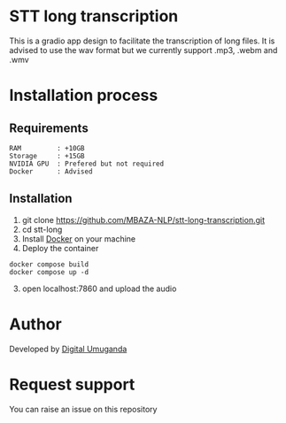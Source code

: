 # STT long transcription
This is a gradio app design to facilitate the transcription of long files. It is advised to use the wav format but we currently support .mp3, .webm and .wmv

# Installation process
## Requirements
```
RAM         : +10GB
Storage     : +15GB
NVIDIA GPU  : Prefered but not required
Docker      : Advised
```
## Installation
1. git clone https://github.com/MBAZA-NLP/stt-long-transcription.git
2. cd stt-long
3. Install [Docker](https://docs.docker.com/get-docker/) on your machine
4. Deploy the container
```
docker compose build
docker compose up -d
```
3. open localhost:7860 and upload the audio


# Author
Developed by [Digital Umuganda](https://digitalumuganda.com/)

# Request support
You can raise an issue on this repository
